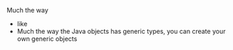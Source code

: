 
Much the way
 * like
 * Much the way the Java objects has generic types, you can create your own generic objects

